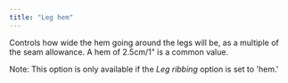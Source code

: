 ```yaml
---
title: "Leg hem"
---
```


Controls how wide the hem going around the legs will be, as a multiple of the seam allowance. A hem of 2.5cm/1" is a common value.

Note: This option is only available if the _Leg ribbing_ option is set to 'hem.'
